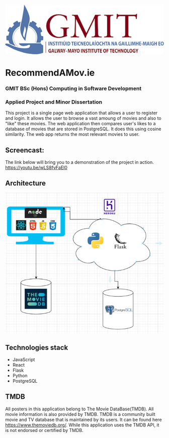 ![GMTI Logo](images/gmit-logo.jpg)
# RecommendAMov.ie
### GMIT BSc (Hons) Computing in Software Development
### Applied Project and Minor Dissertation

This project is a single page web application that allows a user to register and login. It allows the user to browse a vast amoung of movies and also to "like" these movies. 
The web application then compares user's likes to a database of movies that are stored in PostgreSQL. It does this using cosine similarity. The web app returns the most relevant movies to user. 

## Screencast:
The link below will bring you to a demonstration of the project in action.
https://youtu.be/wLS8fvFaEI0


## Architecture
![Architecture](images/architecture2.png)

## Technologies stack
- JavaScript
- React
- Flask
- Python
- PostgreSQL 

## TMDB
All posters in this application belong to The Movie DataBase(TMDB). All movie information is also provided by TMDB. TMDB is a community built movie and TV database that is maintained by its users. It can be found here https://www.themoviedb.org/. While this application uses the TMDB API, it is not endorsed or certified by TMDB.
